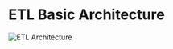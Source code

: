 # ETL Basic Architecture

![ETL Architecture](https://user-images.githubusercontent.com/62045551/210503810-62751181-8a63-4f91-8216-228c851447ac.jpg)
